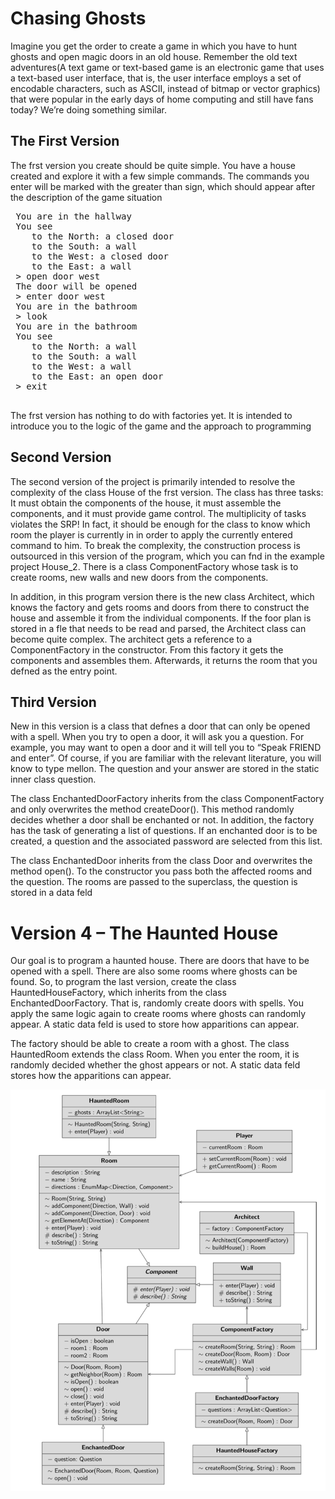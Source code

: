 # Chasing Ghosts
Imagine you get the order to create a game in which you have to hunt ghosts and open 
magic doors in an old house. Remember the old text adventures(A text game or text-based game is an electronic game that uses a text-based user interface, that is, the user interface employs a set of encodable characters, such as ASCII, instead of bitmap or vector graphics) that were popular in the 
early days of home computing and still have fans today? We’re doing something similar.

## The First Version
The frst version you create should be quite simple. You have a house created and explore 
it with a few simple commands. The commands you enter will be marked with the greater 
than sign, which should appear after the description of the game situation
<pre>
 You are in the hallway
 You see
    to the North: a closed door
    to the South: a wall
    to the West: a closed door
    to the East: a wall
 > open door west
 The door will be opened
 > enter door west
 You are in the bathroom
 > look
 You are in the bathroom
 You see
    to the North: a wall
    to the South: a wall
    to the West: a wall
    to the East: an open door
 > exit
 </pre>
 The frst version has nothing to do with factories yet. It is intended to introduce you to the 
logic of the game and the approach to programming

## Second Version
The second version of the project is primarily intended to resolve the complexity of the 
class House of the frst version. The class has three tasks: It must obtain the components 
of the house, it must assemble the components, and it must provide game control. The
multiplicity of tasks violates the SRP! In fact, it should be enough for the class to know 
which room the player is currently in in order to apply the currently entered command to him.
To break the complexity, the construction process is outsourced in this version of the 
program, which you can fnd in the example project House_2. There is a class 
ComponentFactory whose task is to create rooms, new walls and new doors from the 
components.

In addition, in this program version there is the new class Architect, which knows 
the factory and gets rooms and doors from there to construct the house and assemble it 
from the individual components. If the foor plan is stored in a fle that needs to be read and 
parsed, the Architect class can become quite complex. The architect gets a reference 
to a ComponentFactory in the constructor. From this factory it gets the components 
and assembles them. Afterwards, it returns the room that you defned as the entry point.
## Third Version
New in this version is a class that defnes a door that can only be opened with a spell. When 
you try to open a door, it will ask you a question. For example, you may want to open a 
door and it will tell you to “Speak FRIEND and enter”. Of course, if you are familiar with 
the relevant literature, you will know to type mellon. The question and your answer are 
stored in the static inner class question.

The class EnchantedDoorFactory inherits from the class ComponentFactory
and only overwrites the method createDoor(). This method randomly decides whether 
a door shall be enchanted or not. In addition, the factory has the task of generating a list of 
questions. If an enchanted door is to be created, a question and the associated password are 
selected from this list.

The class EnchantedDoor inherits from the class Door and overwrites the method 
open(). To the constructor you pass both the affected rooms and the question. The rooms 
are passed to the superclass, the question is stored in a data feld
# Version 4 – The Haunted House
Our goal is to program a haunted house. There are doors that have to be opened with a spell. 
There are also some rooms where ghosts can be found. So, to program the last version, 
create the class HauntedHouseFactory, which inherits from the class 
EnchantedDoorFactory. That is, randomly create doors with spells. You apply the 
same logic again to create rooms where ghosts can randomly appear. A static data feld is used 
to store how apparitions can appear.

The factory should be able to create a room with a ghost. The class HauntedRoom
extends the class Room. When you enter the room, it is randomly decided whether the 
ghost appears or not. A static data feld stores how the apparitions can appear.

![alt text](image.png)
